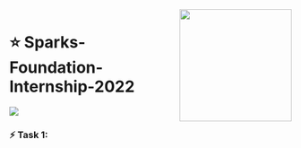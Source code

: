 <img align="right" src="https://www.thesparksfoundationsingapore.org/images/logo_small.png" width="200">

# :star: Sparks-Foundation-Internship-2022
![](https://img.shields.io/badge/Author-RohitRannavre-orange)

### :zap: Task 1:
